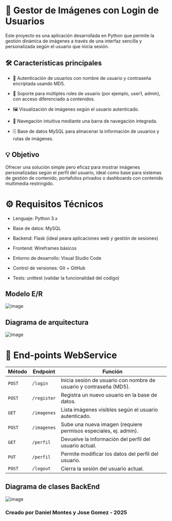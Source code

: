 # 📸 Gestor de Imágenes con Login de Usuarios
Este proyecto es una aplicación desarrollada en Python que permite la gestión dinámica de imágenes a través de una interfaz sencilla y personalizada según el usuario que inicia sesión.

## 🛠️ Características principales
- 🔐 Autenticación de usuarios con nombre de usuario y contraseña encriptada usando MD5.

- 👥 Soporte para múltiples roles de usuario (por ejemplo, user1, admin), con acceso diferenciado a contenidos.

- 🖼️ Visualización de imágenes según el usuario autenticado.

- 📂 Navegación intuitiva mediante una barra de navegación integrada.

- 🗄️ Base de datos MySQL para almacenar la información de usuarios y rutas de imágenes.

## 💡 Objetivo
Ofrecer una solución simple pero eficaz para mostrar imágenes personalizadas según el perfil del usuario, ideal como base para sistemas de gestión de contenido, portafolios privados o dashboards con contenido multimedia restringido.

# ⚙️ Requisitos Técnicos
- Lenguaje: Python 3.x

- Base de datos: MySQL

- Backend: Flask (ideal peara aplicaciones web y gestión de sesiones)

- Frontend: Wireframes básicos

- Entorno de desarrollo: Visual Studio Code

- Control de versiones: Git + GitHub

- Tests: unittest (validar la funcionalidad del codigo)

## Modelo E/R

![image](https://github.com/user-attachments/assets/08b09712-ac63-47d3-8a7c-5863d0c34d0d)

## Diagrama de arquitectura

![image](https://github.com/user-attachments/assets/5fbce81d-b65b-4aa4-a21b-0b4a8b30139d)

# 🔌 End-points WebService

| **Método** | **Endpoint**       | **Función**                                                   |
|------------|--------------------|----------------------------------------------------------------|
| `POST`     | `/login`           | Inicia sesión de usuario con nombre de usuario y contraseña (MD5). |
| `POST`     | `/register`        | Registra un nuevo usuario en la base de datos.                |
| `GET`      | `/imagenes`        | Lista imágenes visibles según el usuario autenticado.         |
| `POST`     | `/imagenes`        | Sube una nueva imagen (requiere permisos especiales, ej. admin). |
| `GET`      | `/perfil`          | Devuelve la información del perfil del usuario actual.        |
| `PUT`      | `/perfil`          | Permite modificar los datos del perfil del usuario.           |
| `POST`     | `/logout`          | Cierra la sesión del usuario actual.                          |

## Diagrama de clases BackEnd

![image](https://github.com/user-attachments/assets/0414979f-b52f-47a8-bf16-11d8c52ce316)


### Creado por Daniel Montes y Jose Gomez - 2025
